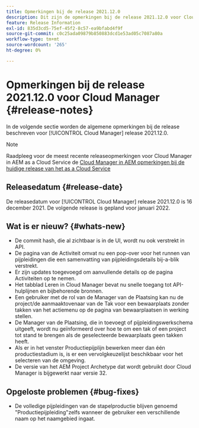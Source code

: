```yaml
---
title: Opmerkingen bij de release 2021.12.0
description: Dit zijn de opmerkingen bij de release 2021.12.0 voor Cloud Manager.
feature: Release Information
exl-id: 835d3cd5-75ef-45f2-8c57-ea9bfabd4f9f
source-git-commit: c0c25ada09879b850883dcd1e53ad05c7087a80a
workflow-type: tm+mt
source-wordcount: '265'
ht-degree: 0%

---
```


# Opmerkingen bij de release 2021.12.0 voor Cloud Manager {#release-notes}

In de volgende sectie worden de algemene opmerkingen bij de release beschreven voor [!UICONTROL Cloud Manager] release 2021.12.0.

>[!NOTE]
>
>Raadpleeg voor de meest recente releaseopmerkingen voor Cloud Manager in AEM as a Cloud Service de [Cloud Manager in AEM opmerkingen bij de huidige release van het as a Cloud Service](https://experienceleague.adobe.com/docs/experience-manager-cloud-service/content/implementing/using-cloud-manager/release-notes-cloud-manager/release-notes-cm-current.html)

## Releasedatum {#release-date}

De releasedatum voor [!UICONTROL Cloud Manager] release 2021.12.0 is 16 december 2021. De volgende release is gepland voor januari 2022.

## Wat is er nieuw? {#whats-new}

* De commit hash, die al zichtbaar is in de UI, wordt nu ook verstrekt in API.
* De pagina van de Activiteit omvat nu een pop-over voor het runnen van pijpleidingen die een samenvatting van pijpleidingsdetails bij-a-blik verstrekt.
* Er zijn updates toegevoegd om aanvullende details op de pagina Activiteiten op te nemen.
* Het tabblad Leren in Cloud Manager bevat nu snelle toegang tot API-hulplijnen en bijbehorende bronnen.
* Een gebruiker met de rol van de Manager van de Plaatsing kan nu de project/de aanmaaktovenaar van de Tak voor een bewaarplaats zonder takken van het actiemenu op de pagina van bewaarplaatsen in werking stellen.
* De Manager van de Plaatsing, die in toevoegt of pijpleidingswerkschema uitgeeft, wordt nu geïnformeerd over hoe te om een tak of een project tot stand te brengen als de geselecteerde bewaarplaats geen takken heeft.
* Als er in het venster Productiepijplijn bewerken meer dan één productiestadium is, is er een vervolgkeuzelijst beschikbaar voor het selecteren van de omgeving.
* De versie van het AEM Project Archetype dat wordt gebruikt door Cloud Manager is bijgewerkt naar versie 32.

## Opgeloste problemen {#bug-fixes}

* De volledige pijpleidingen van de stapelproductie blijven genoemd &quot;Productiepijpleiding&quot;zelfs wanneer de gebruiker een verschillende naam op het naamgebied ingaat.
